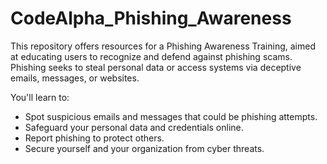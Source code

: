 # CodeAlpha_Phishing_Awareness
This repository offers resources for a Phishing Awareness Training, aimed at educating users to recognize and defend against phishing scams. Phishing seeks to steal personal data or access systems via deceptive emails, messages, or websites.

You'll learn to:

- Spot suspicious emails and messages that could be phishing attempts.
- Safeguard your personal data and credentials online.
- Report phishing to protect others.
- Secure yourself and your organization from cyber threats.
